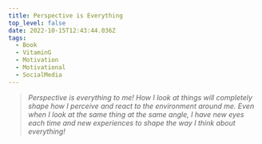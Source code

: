 ```yaml
---
title: Perspective is Everything
top_level: false
date: 2022-10-15T12:43:44.036Z
tags:
  - Book
  - VitaminG
  - Motivation
  - Motivational
  - SocialMedia
---
```

> *Perspective is everything to me! How I look at things will completely shape how I perceive and react to the environment around me. Even when I look at the same thing at the same angle, I have new eyes each time and new experiences to shape the way I think about everything!*